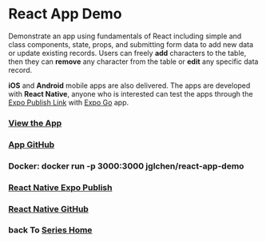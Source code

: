 # React App Demo

Demonstrate an app using fundamentals of React including simple and class components, state, props, and submitting form data to add new data or update existing records. Users can freely **add** characters to the table, then they can **remove** any character from the table or **edit** any specific data record.

**iOS** and **Android** mobile apps are also delivered. The apps are developed with **React Native**, anyone who is interested can test the apps through the [Expo Publish Link](https://expo.dev/@jglchen/react-app-demo) with [Expo Go](https://expo.dev/client) app.

### [View the App](https://react-app-demo-coral.vercel.app)
### [App GitHub](https://github.com/jglchen/react-app-demo)
### Docker: docker run -p 3000:3000 jglchen/react-app-demo
### [React Native Expo Publish](https://expo.dev/@jglchen/react-app-demo)
### [React Native GitHub](https://github.com/jglchen/react-app-demo-mobile)
### back To [Series Home](https://jglchen.github.io/)



